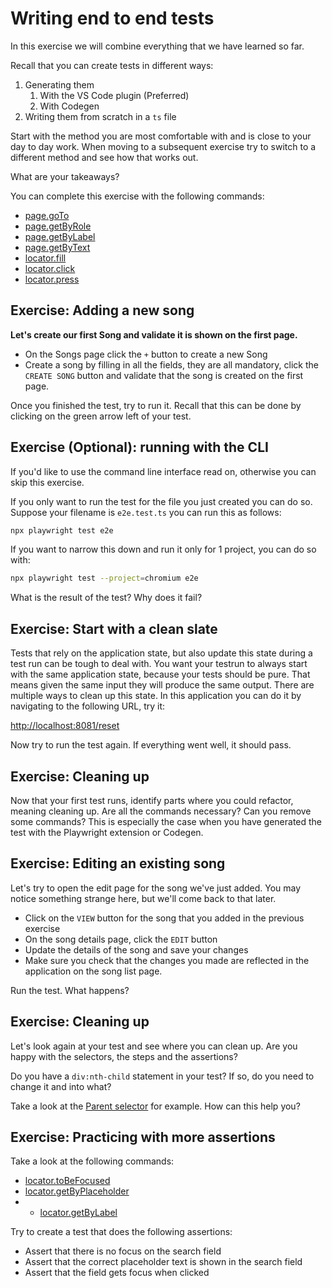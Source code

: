 # Writing end to end tests

In this exercise we will combine everything that we have learned so far.

Recall that you can create tests in different ways:

1. Generating them
   1. With the VS Code plugin (Preferred)
   2. With Codegen
2. Writing them from scratch in a `ts` file

Start with the method you are most comfortable with and is close to your day to day work. When moving to a subsequent exercise try to switch to a different method and see how that works out. 

What are your takeaways?

You can complete this exercise with the following commands:

- [page.goTo](https://playwright.dev/docs/locators#locate-by-text)
- [page.getByRole](https://playwright.dev/docs/locators#locate-based-on-accessible-attributes)
- [page.getByLabel](https://playwright.dev/docs/locators#locate-by-label-text)
- [page.getByText](https://playwright.dev/docs/locators#locate-by-text)
- [locator.fill](https://playwright.dev/docs/input#text-input)
- [locator.click](https://playwright.dev/docs/input#mouse-click)
- [locator.press](https://playwright.dev/docs/input#keys-and-shortcuts)
  

## Exercise: Adding a new song

**Let's create our first Song and validate it is shown on the first page.**

- On the Songs page click the `+` button to create a new Song
- Create a song by filling in all the fields, they are all mandatory, click the `CREATE SONG` button and validate that the song is created on the first page.

Once you finished the test, try to run it. Recall that this can be done by clicking on the green arrow left of your test.

## Exercise (Optional): running with the CLI 
If you'd like to use the command line interface read on, otherwise you can skip this exercise.

If you only want to run the test for the file you just created you can do so. Suppose your filename is `e2e.test.ts` you can run this as follows:

```bash
npx playwright test e2e
```

If you want to narrow this down and run it only for 1 project, you can do so with:

```bash
npx playwright test --project=chromium e2e
```

What is the result of the test? Why does it fail?

## Exercise: Start with a clean slate

Tests that rely on the application state, but also update this state during a test run can be tough to deal with. You want your testrun to always start with the same application state, because your tests should be pure. That means given the same input they will produce the same output.
There are multiple ways to clean up this state. 
In this application you can do it by navigating to the following URL, try it:

<http://localhost:8081/reset>

Now try to run the test again. If everything went well, it should pass.

## Exercise: Cleaning up

Now that your first test runs, identify parts where you could refactor, meaning cleaning up. Are all the commands necessary? Can you remove some commands? This is especially the case when you have generated the test with the Playwright extension or Codegen.

## Exercise: Editing an existing song

Let's try to open the edit page for the song we've just added. You may notice something strange here, but we'll come back to that later.

- Click on the `VIEW` button for the song that you added in the previous exercise
- On the song details page, click the `EDIT` button
- Update the details of the song and save your changes
- Make sure you check that the changes you made are reflected in the application on the song list page. 

Run the test. What happens?

## Exercise: Cleaning up

Let's look again at your test and see where you can clean up. Are you happy with the selectors, the steps and the assertions?

Do you have a `div:nth-child` statement in your test? If so, do you need to change it and into what?

Take a look at the [Parent selector](https://playwright.dev/docs/selectors#parent-selector) for example. How can this help you?

## Exercise: Practicing with more assertions

Take a look at the following commands:

- [locator.toBeFocused](https://playwright.dev/docs/api/class-locatorassertions#locator-assertions-to-be-focused)
- [locator.getByPlaceholder](https://playwright.dev/docs/api/class-locator#locator-get-by-placeholder)
- - [locator.getByLabel](https://playwright.dev/docs/api/class-locator#locator-get-by-label)

Try to create a test that does the following assertions:

- Assert that there is no focus on the search field
- Assert that the correct placeholder text is shown in the search field
- Assert that the field gets focus when clicked